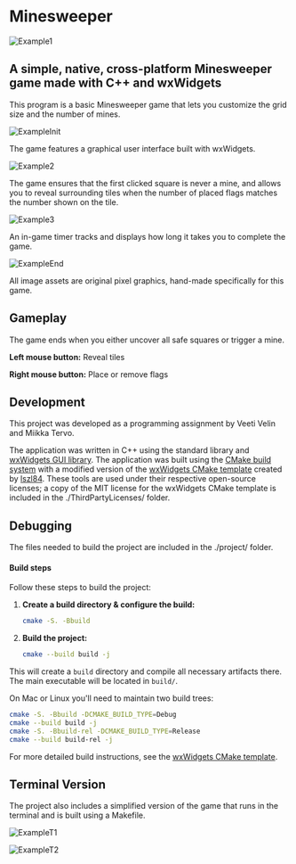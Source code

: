 # Minesweeper

![Example1](./screenshots/gameExample1.png)

## A simple, native, cross-platform Minesweeper game made with C++ and wxWidgets

This program is a basic Minesweeper game that lets you customize the grid size and the number of mines.

![ExampleInit](./screenshots/initExample.png)

The game features a graphical user interface built with wxWidgets.

![Example2](./screenshots/gameExample2.png)

The game ensures that the first clicked square is never a mine, and allows you to reveal surrounding tiles when the number of placed flags matches the number shown on the tile.

![Example3](./screenshots/gameExample3.png)

An in-game timer tracks and displays how long it takes you to complete the game.

![ExampleEnd](./screenshots/endExample.png)

All image assets are original pixel graphics, hand-made specifically for this game.

## Gameplay

The game ends when you either uncover all safe squares or trigger a mine.

**Left mouse button:** Reveal tiles

**Right mouse button:** Place or remove flags

## Development
This project was developed as a programming assignment by Veeti Velin and Miikka Tervo.

The application was written in C++ using the standard library and [wxWidgets GUI library](https://wxwidgets.org/). The application was built using the [CMake build system](https://cmake.org/) with 
a modified version of the [wxWidgets CMake template](https://github.com/lszl84/wx_cmake_fetchcontent_template) created by [lszl84](https://github.com/lszl84). These tools are used under their respective open-source licenses; a copy of the MIT license for the wxWidgets CMake template is included in the ./ThirdPartyLicenses/ folder.

## Debugging

The files needed to build the project are included in the ./project/ folder.

#### Build steps

Follow these steps to build the project:

1. **Create a build directory & configure the build:**
   ```bash
   cmake -S. -Bbuild
   ```

2. **Build the project:**
   ```bash
   cmake --build build -j
   ```

This will create a `build` directory and compile all necessary artifacts there. The main executable will be located in `build/`.

On Mac or Linux you'll need to maintain two build trees:

```bash
cmake -S. -Bbuild -DCMAKE_BUILD_TYPE=Debug
cmake --build build -j
cmake -S. -Bbuild-rel -DCMAKE_BUILD_TYPE=Release
cmake --build build-rel -j
```

For more detailed build instructions, see the [wxWidgets CMake template](https://github.com/lszl84/wx_cmake_fetchcontent_template).

## Terminal Version

The project also includes a simplified version of the game that runs in the terminal and is built using a Makefile.

![ExampleT1](./screenshots/terminalExample1.png)

![ExampleT2](./screenshots/terminalExample2.png)
